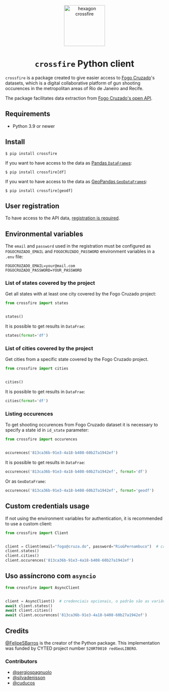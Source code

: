 <div style="text-align: center">
<img src="https://raw.githubusercontent.com/voltdatalab/crossfire/master/crossfire_hexagono.png" width="130px" alt="hexagon crossfire"/>

# `crossfire` Python client
</div>

`crossfire` is a package created to give easier access to [Fogo Cruzado](https://fogocruzado.org.br/)'s datasets, which is a digital collaborative platform of gun shooting occurences in the metropolitan areas of Rio de Janeiro and Recife.

The package facilitates data extraction from [Fogo Cruzado's open API](https://api.fogocruzado.org.br/).

## Requirements

* Python 3.9 or newer

## Install

```console
$ pip install crossfire
```

If you want to have access to the data as [Pandas `DataFrame`s](https://pandas.pydata.org/pandas-docs/stable/reference/api/pandas.DataFrame.html):

```console
$ pip install crossfire[df]
```

If you want to have access to the data as [GeoPandas `GeoDataFrame`s](https://geopandas.org/en/stable/docs/reference/api/geopandas.GeoDataFrame.html):

```console
$ pip install crossfire[geodf]
```

## User registration

To have access to the API data, [registration is required](https://api.fogocruzado.org.br/sign-up).

## Environmental variables

The `email` and `password` used in the registration must be configured as `FOGOCRUZADO_EMAIL` and `FOGOCRUZADO_PASSWORD` environment variables in a `.env` file:

```env
FOGOCRUZADO_EMAIL=your@mail.com
FOGOCRUZADO_PASSWORD=YOUR_PASSWORD
```

### List of states covered by the project

Get all states with at least one city covered by the Fogo Cruzado project:

```python
from crossfire import states


states()
```

It is possible to get results in `DataFrae`:

```python
states(format='df')
```

### List of cities covered by the project

Get cities from a specific state covered by the Fogo Cruzado project.

```python
from crossfire import cities


cities()
```

It is possible to get results in `DataFrae`:

```python
cities(format='df')
```

### Listing occurences

To get shooting occurences from Fogo Cruzado dataset it is necessary to specify a state id in `id_state` parameter:

```python
from crossfire import occurences


occurences('813ca36b-91e3-4a18-b408-60b27a1942ef')
```

It is possible to get results in `DataFrae`:

```python
occurences('813ca36b-91e3-4a18-b408-60b27a1942ef', format='df')
```

Or as `GeoDataFrame`:

```python
occurences('813ca36b-91e3-4a18-b408-60b27a1942ef', format='geodf')
```

## Custom credentials usage

If not using the environment variables for authentication, it is recommended to use a custom client:

```python
from crossfire import Client


client = Client(email="fogo@cruza.do", password="Rio&Pernambuco")  # credenciais opcionais, o padrão são as variáveis de ambiente
client.states()
client.cities()
client.occurences('813ca36b-91e3-4a18-b408-60b27a1942ef')
```

## Uso assíncrono com `asyncio`

```python
from crossfire import AsyncClient


client = AsyncClient()  # credenciais opcionais, o padrão são as variáveis de ambiente
await client.states()
await client.cities()
await client.occurences('813ca36b-91e3-4a18-b408-60b27a1942ef')
```

## Credits

[@FelipeSBarros](https://github.com/FelipeSBarros) is the creator of the Python package. This implementation was funded by CYTED project number `520RT0010 redGeoLIBERO`.

### Contributors

* [@sergiospagnuolo](https://github.com/sergiospagnuolo)
* [@silvadenisson](https://github.com/silvadenisson)
* [@cuducos](https://github.com/cuducos)
